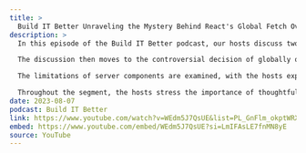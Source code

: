 ```yaml
---
title: >
  Build IT Better Unraveling the Mystery Behind React's Global Fetch Override: Devs Are Divided!
description: >
  In this episode of the Build IT Better podcast, our hosts discuss two major topics in the React and Next.js ecosystem. Firstly, they delve into the app directory architecture in Next.js and the introduction of React server components. They explore the transition from a client-first to a server-components-first approach and the challenges faced in development, particularly in managing state and toggling between server and client modes for components.

  The discussion then moves to the controversial decision of globally overriding the fetch function in React and Next.js. The hosts express frustration with this opinionated change to a fundamental standard and raise concerns about potential bugs and data leakage due to caching behavior. They also debate the best way to split server and client code, comparing file-based solutions with meta strings or decorators.

  The limitations of server components are examined, with the hosts expressing disappointment over the inability to use essential React paradigms like state on the server. They advocate for more open discussions and RFCs before implementing significant changes.

  Throughout the segment, the hosts stress the importance of thoughtful planning in dealing with server components and the need to make intentional decisions to ensure smooth development and prevent performance issues. They also call for transparency and collaboration in the development of these technologies.
date: 2023-08-07
podcast: Build IT Better
link: https://www.youtube.com/watch?v=WEdm5J7QsUE&list=PL_GnFlm_okptWRXF6cu9FxRva--XoxB5g&index=8&t=7s
embed: https://www.youtube.com/embed/WEdm5J7QsUE?si=LmIFAsLE7fnMN8yE
source: YouTube
---
```

